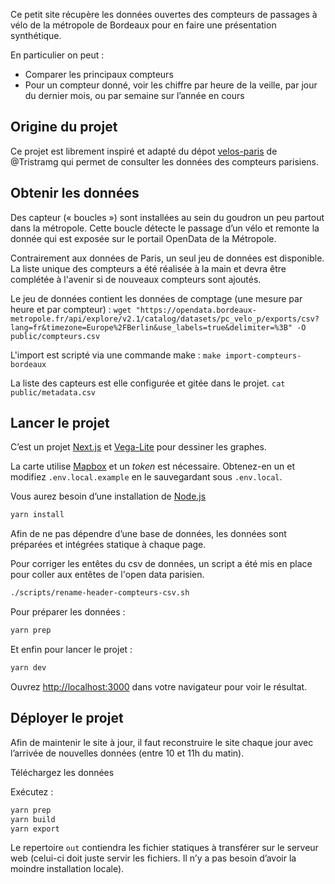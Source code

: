 Ce petit site récupère les données ouvertes des compteurs de passages à vélo de la métropole de Bordeaux pour en faire une présentation synthétique.

En particulier on peut :

- Comparer les principaux compteurs
- Pour un compteur donné, voir les chiffre par heure de la veille, par jour du dernier mois, ou par semaine sur l’année en cours

## Origine du projet

Ce projet est librement inspiré et adapté du dépot [velos-paris](https://github.com/Tristramg/velos-paris) de @Tristramg qui permet de consulter les données des compteurs parisiens.

## Obtenir les données

Des capteur (« boucles ») sont installées au sein du goudron un peu partout dans la métropole. Cette boucle détecte le passage d’un vélo et remonte la donnée qui est exposée sur le portail OpenData de la Métropole.

Contrairement aux données de Paris, un seul jeu de données est disponible. La liste unique des compteurs a été réalisée à la main et devra être complétée à l'avenir si de nouveaux compteurs sont ajoutés.

Le jeu de données contient les données de comptage (une mesure par heure et par compteur) :
`wget "https://opendata.bordeaux-metropole.fr/api/explore/v2.1/catalog/datasets/pc_velo_p/exports/csv?lang=fr&timezone=Europe%2FBerlin&use_labels=true&delimiter=%3B" -O public/compteurs.csv`

L'import est scripté via une commande make : `make import-compteurs-bordeaux`

La liste des capteurs est elle configurée et gitée dans le projet.
`cat public/metadata.csv`

## Lancer le projet

C’est un projet [Next.js](https://nextjs.org/) et [Vega-Lite](https://vega.github.io/) pour dessiner les graphes.

La carte utilise [Mapbox](https://mapbox.com) et un _token_ est nécessaire.
Obtenez-en un et modifiez `.env.local.example` en le sauvegardant sous `.env.local`.

Vous aurez besoin d’une installation de [Node.js](https://nodejs.org/)

```bash
yarn install
```

Afin de ne pas dépendre d’une base de données, les données sont préparées et intégrées statique à chaque page.

Pour corriger les entêtes du csv de données, un script a été mis en place pour coller aux entêtes de l'open data parisien.

```bash
./scripts/rename-header-compteurs-csv.sh
```

Pour préparer les données :

```bash
yarn prep
```

Et enfin pour lancer le projet :

```bash
yarn dev
```

Ouvrez [http://localhost:3000](http://localhost:3000) dans votre navigateur pour voir le résultat.

## Déployer le projet

Afin de maintenir le site à jour, il faut reconstruire le site chaque jour avec l’arrivée de nouvelles données (entre 10 et 11h du matin).

Téléchargez les données

Exécutez :

```bash
yarn prep
yarn build
yarn export
```

Le repertoire `out` contiendra les fichier statiques à transférer sur le serveur web (celui-ci doit juste servir les fichiers. Il n’y a pas besoin d’avoir la moindre installation locale).
